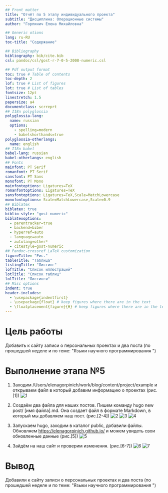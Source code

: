 ```yaml
---
## Front matter
title: "Отчёт по 5 этапу индивидуального проекта"
subtitle: "Дисциплина: Операционные системы"
author: "Горпинич Елена Михайловна"

## Generic otions
lang: ru-RU
toc-title: "Содержание"

## Bibliography
bibliography: bib/cite.bib
csl: pandoc/csl/gost-r-7-0-5-2008-numeric.csl

## Pdf output format
toc: true # Table of contents
toc-depth: 2
lof: true # List of figures
lot: true # List of tables
fontsize: 12pt
linestretch: 1.5
papersize: a4
documentclass: scrreprt
## I18n polyglossia
polyglossia-lang:
  name: russian
  options:
	- spelling=modern
	- babelshorthands=true
polyglossia-otherlangs:
  name: english
## I18n babel
babel-lang: russian
babel-otherlangs: english
## Fonts
mainfont: PT Serif
romanfont: PT Serif
sansfont: PT Sans
monofont: PT Mono
mainfontoptions: Ligatures=TeX
romanfontoptions: Ligatures=TeX
sansfontoptions: Ligatures=TeX,Scale=MatchLowercase
monofontoptions: Scale=MatchLowercase,Scale=0.9
## Biblatex
biblatex: true
biblio-style: "gost-numeric"
biblatexoptions:
  - parentracker=true
  - backend=biber
  - hyperref=auto
  - language=auto
  - autolang=other*
  - citestyle=gost-numeric
## Pandoc-crossref LaTeX customization
figureTitle: "Рис."
tableTitle: "Таблица"
listingTitle: "Листинг"
lofTitle: "Список иллюстраций"
lotTitle: "Список таблиц"
lolTitle: "Листинги"
## Misc options
indent: true
header-includes:
  - \usepackage{indentfirst}
  - \usepackage{float} # keep figures where there are in the text
  - \floatplacement{figure}{H} # keep figures where there are in the text
---
```


# Цель работы

Добавить к сайту записи о персональных проектах и два поста (по прошедшей неделе и по теме: "Языки научного программирования ")



# Выполнение этапа №5

1)  Заходим /Users/elenagorpinich/work/blog/content/project/example и открываем файл в который добавим информацию о проектах (рис.[1])
![1](im/1.png)

2)  Cоздаём два файла для наших постов. Пишем команду hugo new post/ [имя файла].md. Она создает файл в формате Markdown, в который мы добавляем наш пост. (рис.[2-4])
![2](im/2.png)
![3](im/3.png)
![4](im/4.png)
3)  Запускаем hugo, заходим в каталог public, добавили файлы. Обновляем https://elenagorpinich.github.io/ и можем увидеть свои обновленные данные (рис.[5])
![5](im/5.png)

4) Зайдём на наш сайт и проверим изменения. (рис.[6-7])
![6](im/6.png)
![7](im/7.png)

# Вывод

Добавили к сайту записи о персональных проектах и два поста (по прошедшей неделе и по теме: "Языки научного программирования ")
